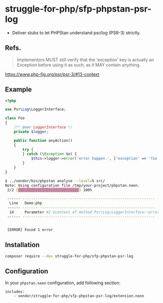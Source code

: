 struggle-for-php/sfp-phpstan-psr-log
============================

 - Deliver stubs to let PHPStan understand psr/log (PSR-3) strictly.
 
## Refs.
>  Implementors MUST still verify that the 'exception' key is actually an Exception before using it as such, as it MAY contain anything.

https://www.php-fig.org/psr/psr-3/#13-context 
 
## Example

```php
<?php

use Psr\Log\LoggerInterface;

class Foo
{
    /** @var LoggerInterface */
    private $logger;

    public function anyAction()
    {
        try {
        } catch (\Exception $e) {
            $this->logger->error('error happen.', ['exception' => 'foo']);
        }
    }
}
```

```sh
$ ../vendor/bin/phpstan analyse --level=5 src/
Note: Using configuration file /tmp/your-project/phpstan.neon.
 2/2 [▓▓▓▓▓▓▓▓▓▓▓▓▓▓▓▓▓▓▓▓▓▓▓▓▓▓▓▓] 100%

 ------ -------------------------------------------------------------
  Line   Demo.php
 ------ -------------------------------------------------------------
  14     Parameter #2 $context of method Psr\Log\LoggerInterface::error() expects array()|array('exception' => Exception), array('exception' => 'foo') given.
 ------ -------------------------------------------------------------


 [ERROR] Found 1 error
```


## Installation

```sh
composer require --dev struggle-for-php/sfp-phpstan-psr-log
```

## Configuration

In your `phpstan.neon` configuration, add following section:

```neon
includes:
	- vendor/struggle-for-php/sfp-phpstan-psr-log/extension.neon
```


